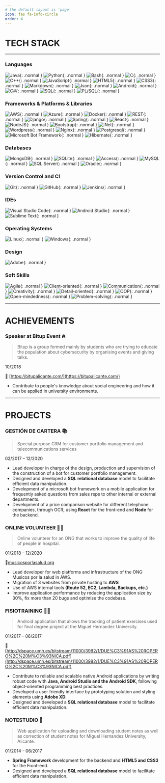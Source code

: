 ```yaml
---
# the default layout is 'page'
icon: fas fa-info-circle
order: 4
---
```


# TECH STACK
---
### Languages

![Java](https://img.shields.io/badge/java-%23ED8B00.svg?style=for-the-badge&logo=java&logoColor=white){: .normal }
![Python](https://img.shields.io/badge/python-3670A0?style=for-the-badge&logo=python&logoColor=white){: .normal }
![Bash](https://img.shields.io/badge/bash-252e34?style=for-the-badge&logo=gnubash&logoColor=white){: .normal }
![C](https://img.shields.io/badge/c-%2300599C.svg?style=for-the-badge&logo=c&logoColor=white){: .normal }
![C++](https://img.shields.io/badge/c++-%230081CB.svg?style=for-the-badge&logo=cplusplus&logoColor=white){: .normal }
![JavaScript](https://img.shields.io/badge/javascript-%23F7DF1E.svg?style=for-the-badge&logo=javascript&logoColor=black){: .normal }
![HTML5](https://img.shields.io/badge/html5-%23E34F26.svg?style=for-the-badge&logo=html5&logoColor=white){: .normal }
![CSS3](https://img.shields.io/badge/css3-%231572B6.svg?style=for-the-badge&logo=css3&logoColor=white){: .normal }
![Markdown](https://img.shields.io/badge/markdown-%23000000.svg?style=for-the-badge&logo=markdown&logoColor=white){: .normal }
![Json](https://img.shields.io/badge/json-ba00fe.svg?style=for-the-badge&logo=json&logoColor=white){: .normal }
![Android](https://img.shields.io/badge/ANDROID-2fd37d.svg?style=for-the-badge&logo=android&logoColor=white){: .normal }
![C#](https://img.shields.io/badge/C%23-8c3b9c.svg?style=for-the-badge&logo=csharp&logoColor=white){: .normal }
![SQL](https://img.shields.io/badge/SQL-ff1709.svg?style=for-the-badge&logo=plsql&logoColor=white){: .normal }
![PL/SQL](https://img.shields.io/badge/PL/SQL-ff1709.svg?style=for-the-badge&logo=plsql&logoColor=white){: .normal }

### Frameworks & Platforms & Libraries

![AWS](https://img.shields.io/badge/AWS-f29100?style=for-the-badge&logo=amazonaws&logoColor=white){: .normal }
![Azure](https://img.shields.io/badge/azure-0083cf?style=for-the-badge&logo=azuredevops&logoColor=white){: .normal }
![Docker](https://img.shields.io/badge/Docker-1197d0?style=for-the-badge&logo=docker&logoColor=white){: .normal }
![REST](https://img.shields.io/badge/rest-1bb789?style=for-the-badge&logo=amazonapigateway&logoColor=white){: .normal }
![Django](https://img.shields.io/badge/django-%23092E20.svg?style=for-the-badge&logo=django&logoColor=white){: .normal }
![Spring](https://img.shields.io/badge/spring-%236DB33F.svg?style=for-the-badge&logo=spring&logoColor=white){: .normal }
![React](https://img.shields.io/badge/react-%2361DAFB.svg?style=for-the-badge&logo=react&logoColor=white){: .normal }
![NodeJS](https://img.shields.io/badge/node.js-6DA55F?style=for-the-badge&logo=node.js&logoColor=white){: .normal }
![Bootstrap](https://img.shields.io/badge/bootstrap-%23563D7C.svg?style=for-the-badge&logo=bootstrap&logoColor=white){: .normal }
![.Net](https://img.shields.io/badge/.NET-5C2D91?style=for-the-badge&logo=.net&logoColor=white){: .normal }
![Wordpress](https://img.shields.io/badge/wordpress-2f3439?style=for-the-badge&logo=wordpress&logoColor=white){: .normal }
![Nginx](https://img.shields.io/badge/.nginx-008e36?style=for-the-badge&logo=nginx&logoColor=white){: .normal }
![Postgresql](https://img.shields.io/badge/postgresql-30628a?style=for-the-badge&logo=postgresql&logoColor=white){: .normal }
![Microsoft Bot Framework](https://img.shields.io/badge/Microsoft%20Bot%20Framework-%231572B6.svg?style=for-the-badge&logo=chatbot&logoColor=white){: .normal }
![Hibernate](https://img.shields.io/badge/hibernate-b2a573.svg?style=for-the-badge&logo=hibernate&logoColor=white){: .normal }

### Databases

![MongoDB](https://img.shields.io/badge/MongoDB-%234ea94b.svg?style=for-the-badge&logo=mongodb&logoColor=white){: .normal }
![SQLite](https://img.shields.io/badge/sqlite-7cb9dd.svg?style=for-the-badge&logo=sqlite&logoColor=white){: .normal }
![Access](https://img.shields.io/badge/access-af3333.svg?style=for-the-badge&logo=microsoftaccess&logoColor=white){: .normal }
![MySQL](https://img.shields.io/badge/mysql-d88700.svg?style=for-the-badge&logo=mysql&logoColor=white){: .normal }
![SQL Server](https://img.shields.io/badge/sql_server-d82e26.svg?style=for-the-badge&logo=microsoftsqlserver&logoColor=white){: .normal }
![Oracle](https://img.shields.io/badge/oracle-e11a22.svg?style=for-the-badge&logo=oracle&logoColor=white){: .normal }

### Version Control and CI

![Git](https://img.shields.io/badge/git-%23F05033.svg?style=for-the-badge&logo=git&logoColor=white){: .normal }
![GitHub](https://img.shields.io/badge/github-%23121011.svg?style=for-the-badge&logo=github&logoColor=white){: .normal }
![Jenkins](https://img.shields.io/badge/jenkins-2f4c59.svg?style=for-the-badge&logo=jenkins&logoColor=white){: .normal }

### IDEs

![Visual Studio Code](https://img.shields.io/badge/Visual%20Studio%20Code-0078d7.svg?style=for-the-badge&logo=visual-studio-code&logoColor=white){: .normal }
![Android Studio](https://img.shields.io/badge/Android%20Studio-3DDC84.svg?style=for-the-badge&logo=android-studio&logoColor=white){: .normal }
![Sublime Text](https://img.shields.io/badge/sublime%20text-%23575757.svg?style=for-the-badge&logo=sublime-text&logoColor=important){: .normal }

### Operating Systems

![Linux](https://img.shields.io/badge/Linux_%28PARROT,KALI,DEBIAN,ARCH%29-FCC624?style=for-the-badge&logo=linux&logoColor=black){: .normal }
![Windows](https://img.shields.io/badge/Windows%2FWINDOWS_SERVER-0078D6?style=for-the-badge&logo=windows&logoColor=white){: .normal }

### Design

![Adobe](https://img.shields.io/badge/adobe-%23FF0000.svg?style=for-the-badge&logo=adobe&logoColor=white){: .normal }

### Soft Skills

![Agile](https://img.shields.io/badge/Agile-%23FF0000?style=for-the-badge){: .normal }
![Client-oriented](https://img.shields.io/badge/Client%2d-oriented-darkorange?style=for-the-badge){: .normal }
![Communication](https://img.shields.io/badge/Communication-FCC624?style=for-the-badge){: .normal }
![Creativity](https://img.shields.io/badge/Creativity-green?style=for-the-badge){: .normal }
![Detail-oriented](https://img.shields.io/badge/Detail%2d-oriented-3DDC84?style=for-the-badge){: .normal }
![OOP](https://img.shields.io/badge/OOP-deepskyblue?style=for-the-badge){: .normal }
![Open-mindedness](https://img.shields.io/badge/Open%2d-mindedness-0078D6?style=for-the-badge){: .normal }
![Problem-solving](https://img.shields.io/badge/Problem%2d-solving-blueviolet?style=for-the-badge){: .normal }

---

# ACHIEVEMENTS

### <small><code></code></small>Speaker at Bitup Event &#128293;

> Bitup is a group formed mainly by students who are trying to educate the population about cybersecurity by organising events and giving talks.

<p><span class="text-right">10/2018</span></p>

&#128279; [https://bitupalicante.com/](https://bitupalicante.com/)

* Contribute to people's knowledge about social engineering and how it can be applied in university environments.

---

# PROJECTS

### GESTIÓN DE CARTERA 📚

> Special purpose CRM for customer portfolio management and telecommunications services

<p><span class="text-right">02/2017 – 12/2020</span></p>

* Lead developer in charge of the design, production and supervision of the construction of a bot for customer portfolio management.
* Designed and developed a <strong>SQL relational database</strong> model to facilitate efficient data manipulation.
* Development of a microsoft bot framework on a mobile application for frequently asked questions from sales reps to other internal or external departments. 
* Development of a price comparison website for different telephone companies, through OCR, using <strong>React</strong> for the front-end and <strong>Node</strong> for the backend.


### ONLINE VOLUNTEER 🧑‍🎓

> Online volunteer for an ONG that works to improve the quality of life of people in hospital.

<p><span class="text-right">01/2018 – 12/2020</span></p>

🔗[musicosporlasalud.org](https://musicosporlasalud.org)

* Lead developer for web platforms and infrastructure of the ONG Musicos por la salud in AWS.
* Migration of 3 websites from private hosting to <strong>AWS</strong>
* Use of AWS internal tools <strong>(Route 52, EC2, Lambda, Backups, etc.)</strong>
* Improve application performance by reducing the application size by 30%, fix more than 20 bugs and optimise the codebase.

### FISIOTRAINING 👨‍⚕️

> Android application that allows the tracking of patient exercises used for final degree project at the Miguel Hernandez University.

<p><span class="text-right">01/2017 – 06/2017</span></p>

&#128279; [http://dspace.umh.es/bitstream/11000/3982/1/DUE%C3%91AS%20ROPERO%2C%20M%C3%93NICA.pdf](http://dspace.umh.es/bitstream/11000/3982/1/DUE%C3%91AS%20ROPERO%2C%20M%C3%93NICA.pdf)

* Contribute to reliable and scalable native Android applications by writing robust code with <strong>Java, Android Studio and the Android SDK</strong>, following object-oriented programming best practices.
* Developed a user friendly interface by prototyping solution and styling elements using <strong>Adobe XD</strong>.
* Designed and developed a <strong>SQL relational database</strong> model to facilitate efficient data manipulation.
  
### NOTESTUDIO 📖

> Web application for uploading and downloading student notes as well as correction of student notes for Miguel Hernandez University, Alicante.

<p><span class="text-right">01/2014 – 06/2017</span></p>

* <strong>Spring Framework</strong> development for the backend and <strong>HTML5 and CSS3</strong> for the Front-end.
* Designed and developed a <strong>SQL relational database</strong> model to facilitate efficient data manipulation.


